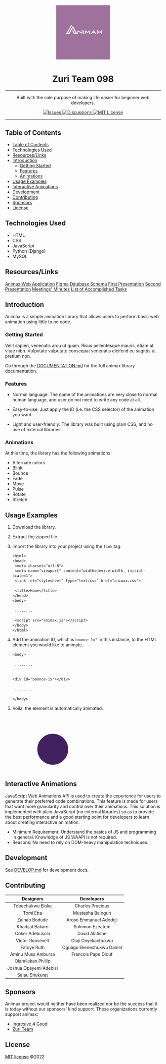 <style>
  .anim-pulse {
    animation-name: pulse;
    animation-duration: 3s;
    animation-timing-function: linear;
    animation-iteration-count: infinite;
}

  @keyframes pulse {
    0% {
      opacity: 0.1;
    }

    10% {
      opacity: 1;
    }

    100% {
      opacity: 0.3;
    }
}
  .animation-row {
    display: flex;
    padding-top: 80px;
    padding-left:80px;
}
  .circle {
    width: 100px;
    height: 100px;
    background-color: rgb(65, 33, 95);
    border-radius: 5cm;
}
  #bounce-1x {
    animation: bounce 1s linear infinite;
}
  @keyframes bounce {
      0%, 100% { transform: translateY(0); }
      
      50% { transform: translateY(-50%);  } 
  }
</style>

<h1 align="center">
    <a id="identifier" class="anim-pulse" href="https://animax.com"><img src="https://raw.githubusercontent.com/emarc99/Huddle-Landing-Page/main/images/animax.js.jpeg" width="175px" alt="< animax.js >"></a>
</h1>

<h1 align="center">Zuri Team 098
</h1>

---

<p align="center">Built with the sole purpose of making life easier for beginner web developers.
</p>

<p align="center">
 <a href="#contributing">
   <img src="https://img.shields.io/github/issues/zuri-training/anima_lib_team98" alt="Issues">
 </a>
 <a href="https://github.com/zuri-training/anima_lib_team98/discussions">
  <img src="https://img.shields.io/github/contributors/zuri-training/anima_lib_team98" alt="Discussions">
 </a>
 <a href="https://github.com/cdnjs/animax/blob/master/LICENSE">
  <img src="https://img.shields.io/badge/License-MIT-brightgreen.svg?style=flat-square" alt="MIT License">
 </a>
</p>

---

## Table of Contents


- [Table of Contents](#table-of-contents)
- [Technologies Used](#technologies-used)
- [Resources/Links](#resourceslinks)
- [Introduction](#introduction)
  - [Getting Started](#getting-started)
  - [Features](#features)
  - [Animations](#animations)
- [Usage Examples](#usage-examples)
- [Interactive Animations](#interactive-animations)
- [Development](#development)
- [Contributing](#contributing)
- [Sponsors](#sponsors)
- [License](#license)

## Technologies Used
- HTML
- CSS
- JavaScript
- Python (Django)
- MySQL

## Resources/Links
[Animax Web Application](animax-js-css.com)
[Figma](https://www.figma.com/file/mnP49B5GDsVrVBPIp1Q6g0/Animax-Project-Design?node-id=604%3A980)
[Database Schema](https://figma.com)
[First Presentation](https://drive.google.com/file/d/1RhV8apcyZNm-udaeVtNrwc2EhNOslGLj/view?usp=sharing)
[Second Presentation](https://figma.com)
[Meetings' Minutes](docs.google.com)
[List of Accomplished Tasks](https://docs.google.com/spreadsheets/d/1hxQbE1XdJ99-JEQI5cQ6hj8YUqHRTQ0KgzNLgOPfWa8/edit#gid=1652708415)

## Introduction

Animax is a simple animation library that allows users to perform basic web animation using little to no code.

### Getting Started

Velit sapien, venenatis arcu ut quam. Risus pellentesque mauris, etiam at vitae nibh. Vulputate vulputate consequat venenatis eleifend eu sagittis ut pretium non.

Go through the [DOCUMENTATION.md](https://github.com/zuri-training/anima_lib_team98/blob/develop/DOCUMENTATION.md) for the full animax library documentation.

### Features

- Normal language: The name of the animations are very close to normal human language, and user do not need to write any code at all.

- Easy-to-use: Just apply the ID (i.e. the CSS selector) of the animation you want.

- Light and user-friendly: The library was built using plain CSS, and no use of external libraries.

### Animations

At this time, the library has the following animations:
- Alternate colors
- Blink
- Bounce
- Fade
- Move
- Pulse
- Rotate
- Stretch

## Usage Examples

1. Download the library.
2. Extract the zipped file.
3. Import the library into your project using the <code>link</code> tag. 
   
   ```
   <html>
   <head>
    <meta charset="utf-8">
    <meta name="viewport" content="width=device-width, initial-scale=1">
    <link rel="stylesheet" type="text/css" href="animax.css">
    
    <title>Home</title>
   </head>
   <body>
   
    ........

    <script src="animax.js"></script>
   </body>
   </html>
   ```

4. Add the animation ID, which is <code>bounce-1x"</code> in this instance, to the HTML element you would like to animate.
   ```
   <body>
   
    ........
 
   
   <div id="bounce-1x"></div>

    ........

   </body>
   ```

5. Voila, the element is automatically animated.
   <div class="animation-row"><div id="bounce-1x" class="circle"></div></div>
        
        

## Interactive Animations

JavaScript Web Animations API is used to create the experience for users to generate their preferred code combinations. This feature is made for users that want more granularity and control over their animations. This solution is implemented with plain JavaScript (no external libraries) so as to provide the best performance and a good starting point for developers to learn about creating interactive animation.
 - Minimum Requirement: Understand the basics of JS and programming in general. Knowledge of JS WAAPI is not required.
 - Reasons:  No need to rely on DOM-heavy manipulation techniques.

## Development

See [DEVELOP.md](https://github.com/zuri-training/anima_lib_team98/blob/develop/DEVELOPMENT.md) for development docs.

## Contributing


|      Designers     |     Developers    | 
|         :---:      |       :----:      |
|  Tobechukwu Eloke  | Charles Precious  |
|     Tomi Etta      | Mustapha Balogun  |
|  Zainab Bodude     |  Aroso Emmanuel Adedeji |
|   Khadijat Bakare  |    Solomon Ezeatum |
|   Coker Adebusola  |   David Alatishe   |
|   Victor Roosevelt |  Oluji Onyekachukwu |
|     Fatoye Ruth    | Oguagu Ekenechukwu Daniel  |
| Aminu Musa Ambursa | Francois Pape Diouf  |
| Olamilekan Phillip |  
| Joshua Opeyemi Adebisi |  
| Salau Shukurat |  

## Sponsors

Animax project would neither have been realized nor be the success that it is today without our sponsors' kind support. These organizations currently support animax:

* [Ingresive 4 Good](https://ingressive.org/)
* [Zuri Team](https://training.zuri.team)

## License

[MIT license](https://github.com/zuri-training/anima_lib_team98/blob/develop/LICENSE) ©2022
